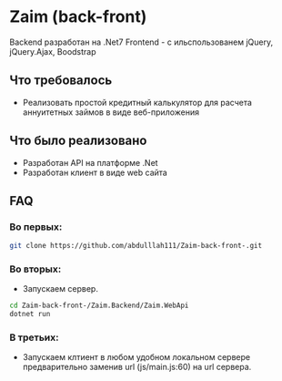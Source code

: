 
# Zaim (back-front)

Backend разработан на .Net7
Frontend - с ильспользованем jQuery, jQuery.Ajax, Boodstrap



## Что требовалось
- Реализовать простой кредитный калькулятор для расчета аннуитетных займов в виде веб-приложения

## Что было реализовано
- Разработан API на платформе .Net
- Разработан клиент в виде web сайта

## FAQ

### Во первых:
```bash
git clone https://github.com/abdulllah111/Zaim-back-front-.git
```

### Во вторых:

- Запускаем сервер.
```bash
cd Zaim-back-front-/Zaim.Backend/Zaim.WebApi
dotnet run
```

### В третьих:

- Запускаем клтиент в любом удобном локальном сервере предварительно заменив url (js/main.js:60) на url сервера.
